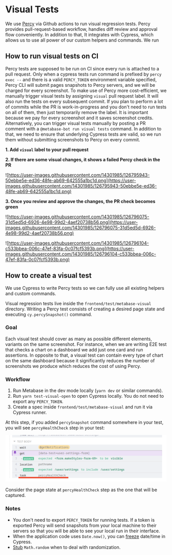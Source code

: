 # Visual Tests

We use [Percy](https://percy.io/) via Github actions to run visual regression tests. Percy provides pull-request-based workflow, handles diff review and approval flow conveniently. In addition to that, It integrates with Cypress, which allows us to use all power of our custom helpers and commands. We run

## How to run visual tests on CI

Percy tests are supposed to be run on CI since every run is attached to a pull request. Only when a cypress tests run command is prefixed by `percy exec --` and there is a valid `PERCY_TOKEN` environment variable specified, Percy CLI will submit pages snapshots to Percy servers, and we will be charged for every screenshot. To make use of Percy more cost-efficient, we manually trigger visual tests by assigning `visual` pull request label. It will also run the tests on every subsequent commit. If you plan to perform a lot of commits while the PR is work-in-progress and you don't need to run tests on all of them, then just temporarily remove the label. It is important because we pay for every screenshot and it saves screenshot credits. Alternatively, you can trigger visual tests manually by posting a PR comment with a `@metabase-bot run visual tests` command.
In addition to that, we need to ensure that underlying Cypress tests are valid, so we run them without submitting screenshots to Percy on every commit.

**1. Add `visual` label to your pull request**

**2. If there are some visual changes, it shows a failed Percy check in the PR**

![https://user-images.githubusercontent.com/14301985/126795943-50ebbe5e-ed36-48fe-ab69-642555a1bc1d.png](https://user-images.githubusercontent.com/14301985/126795943-50ebbe5e-ed36-48fe-ab69-642555a1bc1d.png)

**3. Once you review and approve the changes, the PR check becomes green**

![https://user-images.githubusercontent.com/14301985/126796075-31d5ed5d-6926-4e98-99d2-4aef20738b56.png](https://user-images.githubusercontent.com/14301985/126796075-31d5ed5d-6926-4e98-99d2-4aef20738b56.png)

![https://user-images.githubusercontent.com/14301985/126796104-c533bbea-006c-47ef-83fa-0c07fcf5393b.png](https://user-images.githubusercontent.com/14301985/126796104-c533bbea-006c-47ef-83fa-0c07fcf5393b.png)

## How to create a visual test

We use Cypress to write Percy tests so we can fully use all existing helpers and custom commands.

Visual regression tests live inside the `frontend/test/metabase-visual` directory. Writing a Percy test consists of creating a desired page state and executing `cy.percySnapshot()` command.

### Goal

Each visual test should cover as many as possible different elements, variants on the same screenshot. For instance, when we are writing E2E test that checks a chart on a dashboard we add just one card and run assertions. In opposite to that, a visual test can contain every type of chart on the same dashboard because it significantly reduces the number of screenshots we produce which reduces the cost of using Percy.

### Workflow

1. Run Metabase in the dev mode locally (`yarn dev` or similar commands).
2. Run `yarn test-visual-open` to open Cypress locally. You do not need to export any `PERCY_TOKEN`.
3. Create a spec inside `frontend/test/metabase-visual` and run it via Cypress runner.

At this step, if you added `percySnapshot` command somewhere in your test, you will see `percyHealthCheck` step in your test:

![Learn about your data in the SQL editor](./images/visual-tests/percy-healthcheck-step.png)

Consider the page state at `percyHealthCheck` step as the one that will be captured.

### Notes

- You don't need to export `PERCY_TOKEN` for running tests. If a token is exported Percy will send snapshots from your local machine to their servers so that you will be able to see your local run in their interface.
- When the application code uses `Date.now()`, you can [freeze](https://docs.percy.io/docs/freezing-dynamic-data#freezing-datetime-in-cypress) date/time in Cypress.
- [Stub](https://github.com/metabase/metabase/pull/17380/files#diff-4e8ebaf75969143a5eee6bfb8adcd4b72d4330d18d77319e3434d11cf6c75e40R15) `Math.random` when to deal with randomization.
